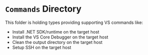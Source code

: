 ﻿# `Commands` Directory
This folder is holding types providing supporting VS commands like:
- Install .NET SDK/runtime on the target host
- Install the VS Core Debugger on the target host
- Clean the output directory on the target host
- Setup SSH on the target host